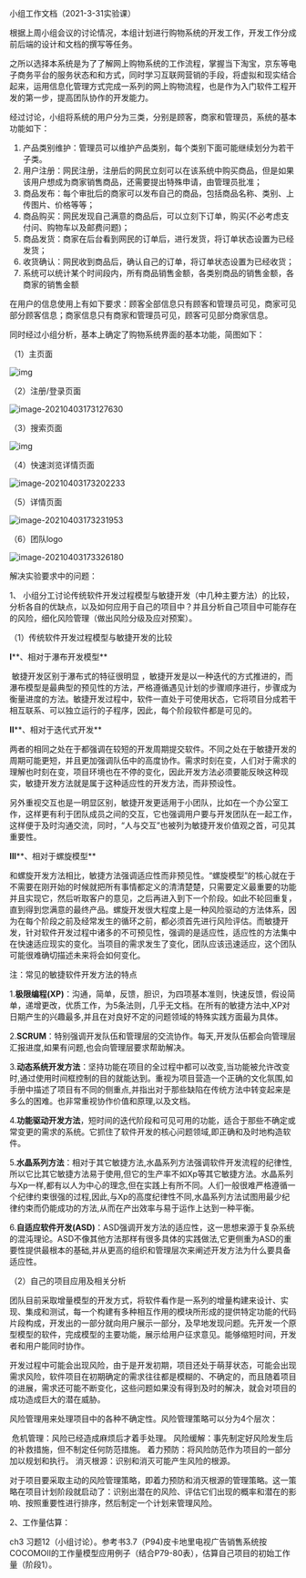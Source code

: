 小组工作文档（2021-3-31实验课）

​		根据上周小组会议的讨论情况，本组计划进行购物系统的开发工作，开发工作分成前后端的设计和文档的撰写等任务。

​		之所以选择本系统是为了了解网上购物系统的工作流程，掌握当下淘宝，京东等电子商务平台的服务状态和和方式，同时学习互联网营销的手段，将虚拟和现实结合起来，运用信息化管理方式完成一系列的网上购物流程，也是作为入门软件工程开发的第一步，提高团队协作的开发能力。

​		经过讨论，小组将系统的用户分为三类，分别是顾客，商家和管理员，系统的基本功能如下：

1. 产品类别维护：管理员可以维护产品类别，每个类别下面可能继续划分为若干子类。
2. 用户注册：网民注册，注册后的网民立刻可以在该系统中购买商品，但是如果该用户想成为商家销售商品，还需要提出特殊申请，由管理员批准；
3. 商品发布：每个审批后的商家可以发布自己的商品，包括商品名称、类别、上传图片、价格等等；
4. 商品购买：网民发现自己满意的商品后，可以立刻下订单，购买(不必考虑支付问、购物车以及邮费问题)；
5. 商品发货：商家在后台看到网民的订单后，进行发货，将订单状态设置为已经发货；
6. 收货确认：网民收到商品后，确认自己的订单，将订单状态设置为已经收货；
7. 系统可以统计某个时间段内，所有商品销售金额，各类别商品的销售金额，各商家的销售金额

在用户的信息使用上有如下要求：顾客全部信息只有顾客和管理员可见，商家可见部分顾客信息；商家信息只有商家和管理员可见，顾客可见部分商家信息。

同时经过小组分析，基本上确定了购物系统界面的基本功能，简图如下：

（1）主页面

![img](file:///D:\QQFile\QQHuancun\2596905191\Image\Group2\MZ\L[\MZL[44[D~2}NH7KKIH[~91A.png)

（2）注册/登录页面

![image-20210403173127630](C:\Users\asus\AppData\Roaming\Typora\typora-user-images\image-20210403173127630.png)

（3）搜索页面

![img](file:///D:\QQFile\QQHuancun\2596905191\Image\Group2\NF\]$\NF]$JDF[4Z3O3A8D%T$EO]W.png)

（4）快速浏览详情页面

![image-20210403173202233](C:\Users\asus\AppData\Roaming\Typora\typora-user-images\image-20210403173202233.png)

（5）详情页面

![image-20210403173231953](C:\Users\asus\AppData\Roaming\Typora\typora-user-images\image-20210403173231953.png)

（6）团队logo

![image-20210403173326180](C:\Users\asus\AppData\Roaming\Typora\typora-user-images\image-20210403173326180.png)



解决实验要求中的问题：

1、 小组分工讨论传统软件开发过程模型与敏捷开发（中几种主要方法）的比较，分析各自的优缺点，以及如何应用于自己的项目中？并且分析自己项目中可能存在的风险，细化风险管理（做出风险分级及应对预案）。

（1）传统软件开发过程模型与敏捷开发的比较

**I****、相对于瀑布开发模型**

​		敏捷开发区别于瀑布式的特征很明显 ，敏捷开发是以一种迭代的方式推进的，而瀑布模型是最典型的预见性的方法，严格遵循遇见计划的步骤顺序进行，步骤成为衡量进度的方法。敏捷开发过程中，软件一直处于可使用状态，它将项目分成若干相互联系、可以独立运行的子程序，因此，每个阶段软件都是可见的。

**II****、相对于迭代式开发**

​		两者的相同之处在于都强调在较短的开发周期提交软件。不同之处在于敏捷开发的周期可能更短，并且更加强调队伍中的高度协作。需求时刻在变，人们对于需求的理解也时刻在变，项目环境也在不停的变化，因此开发方法必须要能反映这种现实，敏捷开发方法就是属于这种适应性的开发方法，而非预设性。

​	另外重视交互也是一明显区别，敏捷开发更适用于小团队，比如在一个办公室工作，这样更有利于团队成员之间的交互，它也强调用户要与开发团队在一起工作，这样便于及时沟通交流，同时，“人与交互”也被列为敏捷开发价值观之首，可见其重要性。

**III****、相对于螺旋模型**

​		和螺旋开发方法相比，敏捷方法强调适应性而非预见性。“螺旋模型”的核心就在于不需要在刚开始的时候就把所有事情都定义的清清楚楚，只需要定义最重要的功能并且实现它，然后听取客户的意见，之后再进入到下一个阶段。如此不轮回重复，直到得到您满意的最终产品。螺旋开发很大程度上是一种风险驱动的方法体系，因为在每个阶段之前及经常发生的循环之前，都必须首先进行风险评估。而敏捷开发，针对软件开发过程中诸多的不可预见性，强调的是适应性，适应性的方法集中在快速适应现实的变化。当项目的需求发生了变化，团队应该迅速适应，这个团队可能很难确切描述未来将会如何变化。

注：常见的敏捷软件开发方法的特点

1.**极限编程(XP)**：沟通，简单，反馈，胆识，为四项基本准则，快速反馈，假设简单，递增更改，优质工作，为5条法则，几乎无文档。在所有的敏捷方法中,XP对日期产生的兴趣最多,并且在对良好不定的问题领域的特殊实践方面最为具体。

2.**SCRUM**：特别强调开发队伍和管理层的交流协作。每天,开发队伍都会向管理层汇报进度,如果有问题,也会向管理层要求帮助解决。

3.**动态系统开发方法**：坚持功能在项目的全过程中都可以改变,当功能被允许改变时,通过使用时间框控制的目的就能达到。重视为项目营造一个正确的文化氛围,如手册中描述了项目有不同的侧重点,并指出对于那些缺陷在传统方法中转变起来是多么的困难。也非常重视协作价值和原理,以及文档。

4.**功能驱动开发方法**，短时间的迭代阶段和可见可用的功能，适合于那些不确定或常变更的需求的系统。它抓住了软件开发的核心问题领域,即正确和及时地构造软件。

5.**水晶系列方法**：相对于其它敏捷方法,水晶系列方法强调软件开发流程的纪律性,所以它比其它敏捷方法易于使用,但它的生产率不如Xp等其它敏捷方法。水晶系列与Xp一样,都有以人为中心的理念,但在实践上有所不同。人们一般很难严格遵循一个纪律约束很强的过程,因此,与Xp的高度纪律性不同,水晶系列方法试图用最少纪律约束而仍能成功的方法,从而在产出效率与易于运作上达到一种平衡。

6.**自适应软件开发(ASD)**：ASD强调开发方法的适应性，这一思想来源于复杂系统的混沌理论。ASD不像其他方法那样有很多具体的实践做法,它更侧重为ASD的重要性提供最根本的基础,并从更高的组织和管理层次来阐述开发方法为什么要具备适应性。

（2）自己的项目应用及相关分析

​		团队目前采取增量模型的开发方式，将软件看作是一系列的增量构建来设计、实现、集成和测试，每一个构建有多种相互作用的模块所形成的提供特定功能的代码片段构成，开发出的一部分就向用户展示一部分，及早地发现问题。先开发一个原型模型的软件，完成模型的主要功能，展示给用户征求意见。能够缩短时间，开发者和用户能同时协作。

​		开发过程中可能会出现风险，由于是开发初期，项目还处于萌芽状态，可能会出现需求风险，软件项目在初期确定的需求往往都是模糊的、不确定的，而且随着项目的进展，需求还可能不断变化，这些问题如果没有得到及时的解决，就会对项目的成功造成巨大的潜在威胁。

​		风险管理用来处理项目中的各种不确定性。风险管理策略可以分为4个层次：

​		危机管理：风险已经造成麻烦后才着手处理。
​		风险缓解：事先制定好风险发生后的补救措施，但不制定任何防范措施。
​		着力预防：将风险防范作为项目的一部分加以规划和执行。
​		消灭根源：识别和消灭可能产生风险的根源。

​		对于项目要采取主动的风险管理策略，即着力预防和消灭根源的管理策略。这一策略在项目计划阶段就启动了：识别出潜在的风险、评估它们出现的概率和潜在的影响、按照重要性进行排序，然后制定一个计划来管理风险。



2、工作量估算：

ch3 习题12（小组讨论）。参考书3.7（P94)皮卡地里电视广告销售系统按COCOMOII的工作量模型应用例子（结合P79-80表），估算自己项目的初始工作量（阶段1）。